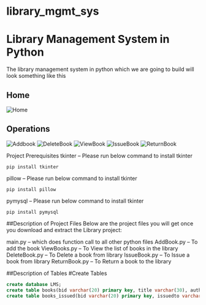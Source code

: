 # library_mgmt_sys

# Library Management System in Python
The library management system in python which we are going to build will look something like this

## Home ##
![Home](https://github.com/sushanth-04/library_mgmt_sys/assets/134486908/6a6a00b1-5e3e-4f2f-bc4c-3c03b7463446)

## Operations ##
![Addbook](https://github.com/sushanth-04/library_mgmt_sys/assets/134486908/212f25db-7147-41ba-8abc-c3bf003be31e)
![DeleteBook](https://github.com/sushanth-04/library_mgmt_sys/assets/134486908/c3f77e33-f70c-4018-8d84-799d24e77630)
![ViewBook](https://github.com/sushanth-04/library_mgmt_sys/assets/134486908/86fefba0-d426-4826-acb5-0eeb9a1389d5)
![IssueBook](https://github.com/sushanth-04/library_mgmt_sys/assets/134486908/8d6092e5-985e-496e-9804-21442141fe6b)
![ReturnBook](https://github.com/sushanth-04/library_mgmt_sys/assets/134486908/3efcac6d-966a-4eb1-9ae1-60084e72194c)

Project Prerequisites
tkinter – Please run below command to install tkinter
```
pip install tkinter
```

pillow – Please run below command to install tkinter
```
pip install pillow
```

pymysql – Please run below command to install tkinter

```
pip install pymysql
```

##Description of Project Files
Below are the project files you will get once you download and extract the Library project:

main.py – which does function call to all other python files
AddBook.py – To add the book
ViewBooks.py – To View the list of books in the library
DeleteBook.py – To Delete a book from library
IssueBook.py – To Issue a book from library
ReturnBook.py – To Return a book to the library

##Description of Tables
#Create Tables
```sql
create database LMS;
create table books(bid varchar(20) primary key, title varchar(30), author varchar(30), status varchar(30));
create table books_issued(bid varchar(20) primary key, issuedto varchar(30));
```


